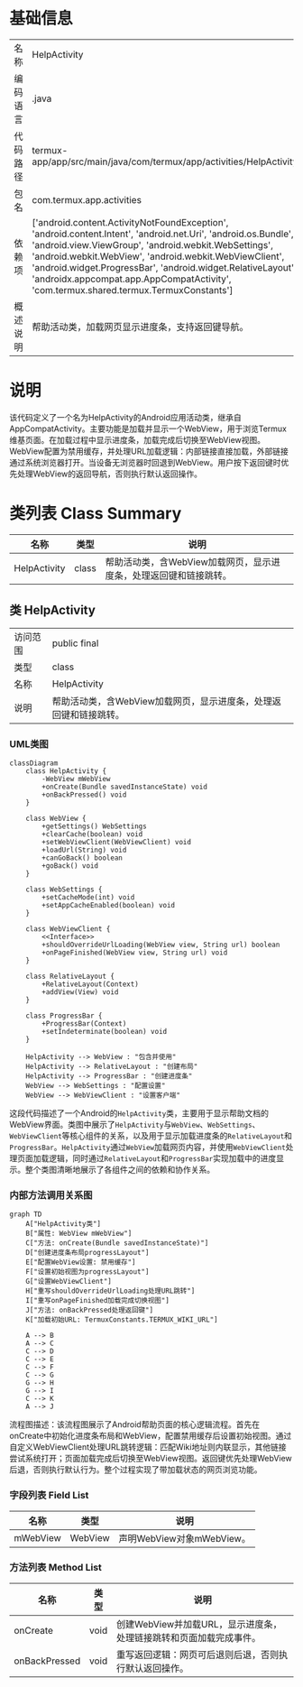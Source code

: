 # 基础信息

|      |      |
|------|------|
| 名称 | HelpActivity |
| 编码语言 | .java |
| 代码路径 | termux-app/app/src/main/java/com/termux/app/activities/HelpActivity.java |
| 包名 | com.termux.app.activities |
| 依赖项 | ['android.content.ActivityNotFoundException', 'android.content.Intent', 'android.net.Uri', 'android.os.Bundle', 'android.view.ViewGroup', 'android.webkit.WebSettings', 'android.webkit.WebView', 'android.webkit.WebViewClient', 'android.widget.ProgressBar', 'android.widget.RelativeLayout', 'androidx.appcompat.app.AppCompatActivity', 'com.termux.shared.termux.TermuxConstants'] |
| 概述说明 | 帮助活动类，加载网页显示进度条，支持返回键导航。 |

# 说明

该代码定义了一个名为HelpActivity的Android应用活动类，继承自AppCompatActivity。主要功能是加载并显示一个WebView，用于浏览Termux维基页面。在加载过程中显示进度条，加载完成后切换至WebView视图。WebView配置为禁用缓存，并处理URL加载逻辑：内部链接直接加载，外部链接通过系统浏览器打开。当设备无浏览器时回退到WebView。用户按下返回键时优先处理WebView的返回导航，否则执行默认返回操作。

# 类列表 Class Summary

| 名称   | 类型  | 说明 |
|-------|------|-------------|
| HelpActivity | class | 帮助活动类，含WebView加载网页，显示进度条，处理返回键和链接跳转。 |



## 类 HelpActivity

|      |      |
|------|------|
| 访问范围 | public final |
| 类型 | class |
| 名称 | HelpActivity |
| 说明 | 帮助活动类，含WebView加载网页，显示进度条，处理返回键和链接跳转。 |


### UML类图

```mermaid
classDiagram
    class HelpActivity {
        -WebView mWebView
        +onCreate(Bundle savedInstanceState) void
        +onBackPressed() void
    }

    class WebView {
        +getSettings() WebSettings
        +clearCache(boolean) void
        +setWebViewClient(WebViewClient) void
        +loadUrl(String) void
        +canGoBack() boolean
        +goBack() void
    }

    class WebSettings {
        +setCacheMode(int) void
        +setAppCacheEnabled(boolean) void
    }

    class WebViewClient {
        <<Interface>>
        +shouldOverrideUrlLoading(WebView view, String url) boolean
        +onPageFinished(WebView view, String url) void
    }

    class RelativeLayout {
        +RelativeLayout(Context)
        +addView(View) void
    }

    class ProgressBar {
        +ProgressBar(Context)
        +setIndeterminate(boolean) void
    }

    HelpActivity --> WebView : "包含并使用"
    HelpActivity --> RelativeLayout : "创建布局"
    HelpActivity --> ProgressBar : "创建进度条"
    WebView --> WebSettings : "配置设置"
    WebView --> WebViewClient : "设置客户端"
```

这段代码描述了一个Android的`HelpActivity`类，主要用于显示帮助文档的WebView界面。类图中展示了`HelpActivity`与`WebView`、`WebSettings`、`WebViewClient`等核心组件的关系，以及用于显示加载进度条的`RelativeLayout`和`ProgressBar`。`HelpActivity`通过`WebView`加载网页内容，并使用`WebViewClient`处理页面加载逻辑，同时通过`RelativeLayout`和`ProgressBar`实现加载中的进度显示。整个类图清晰地展示了各组件之间的依赖和协作关系。


### 内部方法调用关系图

```mermaid
graph TD
    A["HelpActivity类"]
    B["属性: WebView mWebView"]
    C["方法: onCreate(Bundle savedInstanceState)"]
    D["创建进度条布局progressLayout"]
    E["配置WebView设置: 禁用缓存"]
    F["设置初始视图为progressLayout"]
    G["设置WebViewClient"]
    H["重写shouldOverrideUrlLoading处理URL跳转"]
    I["重写onPageFinished加载完成切换视图"]
    J["方法: onBackPressed处理返回键"]
    K["加载初始URL: TermuxConstants.TERMUX_WIKI_URL"]

    A --> B
    A --> C
    C --> D
    C --> E
    C --> F
    C --> G
    G --> H
    G --> I
    C --> K
    A --> J
```

流程图描述：该流程图展示了Android帮助页面的核心逻辑流程。首先在onCreate中初始化进度条布局和WebView，配置禁用缓存后设置初始视图。通过自定义WebViewClient处理URL跳转逻辑：匹配Wiki地址则内联显示，其他链接尝试系统打开；页面加载完成后切换至WebView视图。返回键优先处理WebView后退，否则执行默认行为。整个过程实现了带加载状态的网页浏览功能。

### 字段列表 Field List

| 名称  | 类型  | 说明 |
|-------|-------|------|
| mWebView | WebView | 声明WebView对象mWebView。 |

### 方法列表 Method List

| 名称  | 类型  | 说明 |
|-------|-------|------|
| onCreate | void | 创建WebView并加载URL，显示进度条，处理链接跳转和页面加载完成事件。 |
| onBackPressed | void | 重写返回逻辑：网页可后退则后退，否则执行默认返回操作。 |




